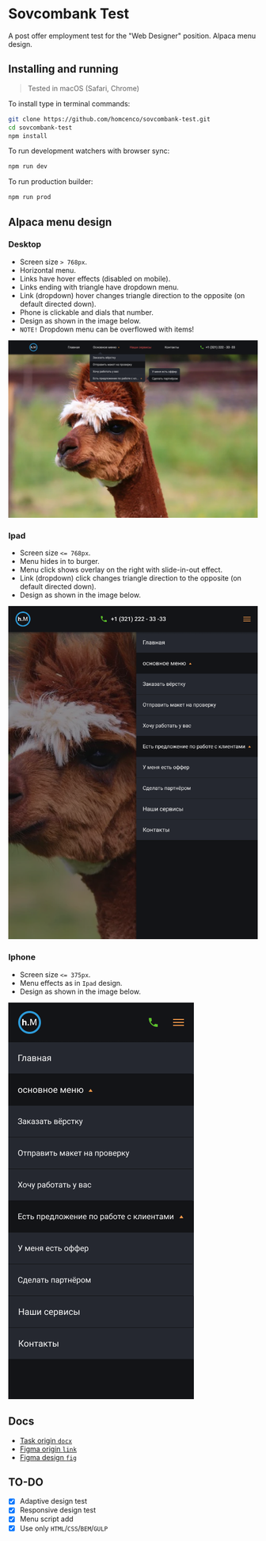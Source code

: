 # Sovcombank Test
A post offer employment test for the "Web Designer" position. Alpaca menu design.

## Installing and running
> Tested in macOS (Safari, Chrome)

To install type in terminal commands:
```bash
git clone https://github.com/homcenco/sovcombank-test.git
cd sovcombank-test
npm install
```

To run development watchers with browser sync:
```bash
npm run dev
```

To run production builder:
```bash
npm run prod
```

## Alpaca menu design
### Desktop
- Screen size `> 768px`.
- Horizontal menu.
- Links have hover effects (disabled on mobile).
- Links ending with triangle have dropdown menu.
- Link (dropdown) hover changes triangle direction to the opposite (on default directed down).
- Phone is clickable and dials that number.
- Design as shown in the image below.
- `NOTE!` Dropdown menu can be overflowed with items!

<img src="https://raw.githubusercontent.com/homcenco/sovcombank-test/main/docs/design-desktop.png" alt="Desktop design">

### Ipad
- Screen size `<= 768px`.
- Menu hides in to burger.
- Menu click shows overlay on the right with slide-in-out effect.
- Link (dropdown) click changes triangle direction to the opposite (on default directed down).
- Design as shown in the image below.

<img src="https://raw.githubusercontent.com/homcenco/sovcombank-test/main/docs/design-ipad.png" alt="Ipad design">

### Iphone
- Screen size `<= 375px`.
- Menu effects as in `Ipad` design.
- Design as shown in the image below.

<img src="https://raw.githubusercontent.com/homcenco/sovcombank-test/main/docs/design-iphone.png" alt="Iphone design">

## Docs
- [Task origin `docx`](https://raw.githubusercontent.com/homcenco/sovcombank-test/main/docs/task_origin.docx)
- [Figma origin `link`](https://www.figma.com/file/a8Z21nanfYQ7JnYItyhcns/Untitled)
- [Figma design `fig`](https://raw.githubusercontent.com/homcenco/sovcombank-test/main/docs/design_origin.fig)


## TO-DO
- [x] Adaptive design test
- [x] Responsive design test
- [x] Menu script add
- [x] Use only `HTML`/`CSS`/`BEM`/`GULP`
